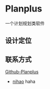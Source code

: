 # Planplus

一个计划规划类软件

## 设计定位

## 联系方式

[Github-Planplus](https://github.com/Kogler7/Planplus)
- [nihao](https://github.com/Kogler7/Planplus)
        haha

